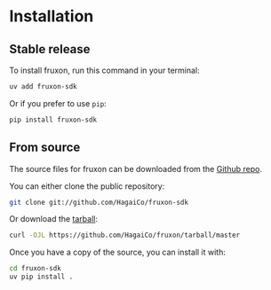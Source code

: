 # Installation

## Stable release

To install fruxon, run this command in your terminal:

```sh
uv add fruxon-sdk
```

Or if you prefer to use `pip`:

```sh
pip install fruxon-sdk
```

## From source

The source files for fruxon can be downloaded from the [Github repo](https://github.com/HagaiCo/fruxon).

You can either clone the public repository:

```sh
git clone git://github.com/HagaiCo/fruxon-sdk
```

Or download the [tarball](https://github.com/HagaiCo/fruxon/tarball/master):

```sh
curl -OJL https://github.com/HagaiCo/fruxon/tarball/master
```

Once you have a copy of the source, you can install it with:

```sh
cd fruxon-sdk
uv pip install .
```
